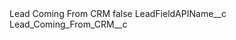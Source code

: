 <?xml version="1.0" encoding="UTF-8"?>
<CustomMetadata xmlns="http://soap.sforce.com/2006/04/metadata" xmlns:xsi="http://www.w3.org/2001/XMLSchema-instance" xmlns:xsd="http://www.w3.org/2001/XMLSchema">
    <label>Lead Coming From CRM</label>
    <protected>false</protected>
    <values>
        <field>LeadFieldAPIName__c</field>
        <value xsi:type="xsd:string">Lead_Coming_From_CRM__c</value>
    </values>
</CustomMetadata>
